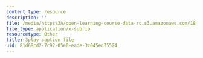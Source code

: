 ```yaml
---
content_type: resource
description: ''
file: /media/https%3A/open-learning-course-data-rc.s3.amazonaws.com/18-085-computational-science-and-engineering-i-fall-2008/81d68cd27c9205e0eade3c045ec75524_GQbq9G__--Y.srt
file_type: application/x-subrip
resourcetype: Other
title: 3play caption file
uid: 81d68cd2-7c92-05e0-eade-3c045ec75524
---
```

